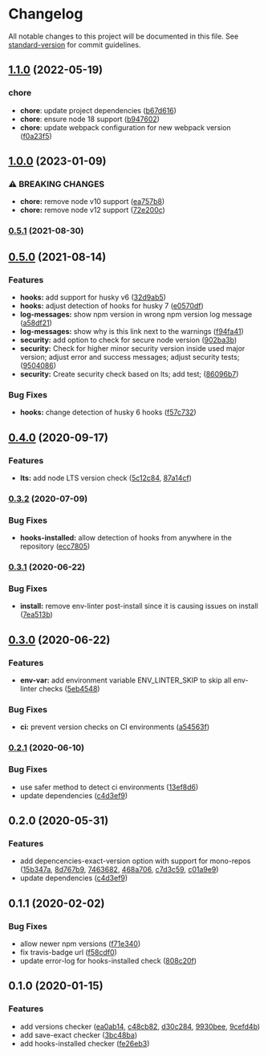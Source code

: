 # Changelog

All notable changes to this project will be documented in this file. See [standard-version](https://github.com/conventional-changelog/standard-version) for commit guidelines.

## [1.1.0](https://github.com/merkle-open/env-linter/compare/v1.0.0...v1.1.0) (2022-05-19)

### chore

- **chore**: update project dependencies ([b67d616](https://github.com/merkle-open/env-linter/commit/b67d616deadc14e3167e5cf9d794d671d4da541a))
- **chore**: ensure node 18 support ([b947602](https://github.com/merkle-open/env-linter/commit/b947602dcbeee2eaf0ed641bd2ea1d94174e953f))
- **chore**: update webpack configuration for new webpack version ([f0a23f5](https://github.com/merkle-open/env-linter/commit/f0a23f5212bbd2b649939dc958cb2aa887e9f022))

## [1.0.0](https://github.com/merkle-open/env-linter/compare/v0.5.1...v1.0.0) (2023-01-09)

### ⚠ BREAKING CHANGES

- **chore:** remove node v10 support ([ea757b8](https://github.com/merkle-open/env-linter/commit/ea757b8c598efb607624a8111ee9e31a44f78908))
- **chore:** remove node v12 support ([72e200c](https://github.com/merkle-open/env-linter/commit/72e200cef61d8dd57b2cb56328708da32e82eb41))

### [0.5.1](https://github.com/merkle-open/env-linter/compare/v0.5.0...v0.5.1) (2021-08-30)

## [0.5.0](https://github.com/merkle-open/env-linter/compare/v0.4.0...v0.5.0) (2021-08-14)

### Features

- **hooks:** add support for husky v6 ([32d9ab5](https://github.com/merkle-open/env-linter/commit/32d9ab541db7228b01f3477c2454a424c1bedcf1))
- **hooks:** adjust detection of hooks for husky 7 ([e0570df](https://github.com/merkle-open/env-linter/commit/e0570dfd44a4582f850b067847813f12984c4f4e))
- **log-messages:** show npm version in wrong npm version log message ([a58df21](https://github.com/merkle-open/env-linter/commit/a58df2176adc86d5d4cfcebb2146311d2fee42da))
- **log-messages:** show why is this link next to the warnings ([f94fa41](https://github.com/merkle-open/env-linter/commit/f94fa4194951f3a1ec004fbd69aad6b792ce32e1))
- **security:** add option to check for secure node version ([902ba3b](https://github.com/merkle-open/env-linter/commit/902ba3b31aa59eceedf755084ee598434a4d8106))
- **security:** Check for higher minor security version inside used major version; adjust error and success messages; adjust security tests; ([9504086](https://github.com/merkle-open/env-linter/commit/95040865f43a9eb71401efcd0099a23aac0d1af6))
- **security:** Create security check based on lts; add test; ([86096b7](https://github.com/merkle-open/env-linter/commit/86096b7d7150bd49fe1f2ce5e42bded58dde792a))

### Bug Fixes

- **hooks:** change detection of husky 6 hooks ([f57c732](https://github.com/merkle-open/env-linter/commit/f57c732ebf978aa49e708d290286322a0f41251c))

## [0.4.0](https://github.com/merkle-open/env-linter/compare/v0.2.1...v0.4.0) (2020-09-17)

### Features

- **lts:** add node LTS version check ([5c12c84](https://github.com/merkle-open/env-linter/commit/5c12c8401e6ad773fed95f6b5f472a4d7c07a36a), [87a14cf](https://github.com/merkle-open/env-linter/commit/87a14cf400772556b27d32c9f5b5b6706c371331))

### [0.3.2](https://github.com/merkle-open/env-linter/compare/v0.2.1...v0.3.2) (2020-07-09)

### Bug Fixes

- **hooks-installed:** allow detection of hooks from anywhere in the repository ([ecc7805](https://github.com/merkle-open/env-linter/commit/ecc780559ac462b499ad17146a9a50ed50f72f06))

### [0.3.1](https://github.com/merkle-open/env-linter/compare/v0.2.1...v0.3.1) (2020-06-22)

### Bug Fixes

- **install:** remove env-linter post-install since it is causing issues on install ([7ea513b](https://github.com/merkle-open/env-linter/commit/7ea513bcb0d4ae27ec6675b95cd97431ae65bc91))

## [0.3.0](https://github.com/merkle-open/env-linter/compare/v0.2.1...v0.3.0) (2020-06-22)

### Features

- **env-var:** add environment variable ENV_LINTER_SKIP to skip all env-linter checks ([5eb4548](https://github.com/merkle-open/env-linter/commit/5eb4548a26e4e705b7087c8141ea7acbe0ac399a))

### Bug Fixes

- **ci:** prevent version checks on CI environments ([a54563f](https://github.com/merkle-open/env-linter/commit/a54563f44cd5ad3f02d0b9d9fe3825fa423e32c9))

### [0.2.1](https://github.com/merkle-open/env-linter/compare/v0.2.0...v0.2.1) (2020-06-10)

### Bug Fixes

- use safer method to detect ci environments ([13ef8d6](https://github.com/merkle-open/env-linter/commit/13ef8d6ebd9943392d4e6b428dd7bcd794c82c86))
- update dependencies ([c4d3ef9](https://github.com/merkle-open/env-linter/commit/9743b87f5a9d78385a34e3d26a6bb34173483d51))

## 0.2.0 (2020-05-31)

### Features

- add depencencies-exact-version option with support for mono-repos ([15b347a](https://github.com/merkle-open/env-linter/commit/15b347a8632b5657d4ef4fa80675d7fcc4038514), [8d767b9](https://github.com/merkle-open/env-linter/commit/8d767b91858259e94ea4f6daccba7dac5cf01143), [7463682](https://github.com/merkle-open/env-linter/commit/7463682abbbbf6b0856565c2dbd27917ac8e7743), [468a706](https://github.com/merkle-open/env-linter/commit/468a7064d3a1b1110626f01cffe11d221afb383f), [c7d3c59](https://github.com/merkle-open/env-linter/commit/c7d3c59d24aebf7c3029f48d8cb4ceb9f73832e5), [c01a9e9](https://github.com/merkle-open/env-linter/commit/c01a9e98a8e84acd32c8f74bb6785bcac89f3ce7))
- update dependencies ([c4d3ef9](https://github.com/merkle-open/env-linter/commit/c4d3ef9da9fd5432d439549af5c81760c892b388))

## 0.1.1 (2020-02-02)

### Bug Fixes

- allow newer npm versions ([f71e340](https://github.com/merkle-open/env-linter/commit/f71e340b50d1731b6c37fdb0ae1c4bd8d23ff68e))
- fix travis-badge url ([f58cdf0](https://github.com/merkle-open/env-linter/commit/f58cdf038cff9cb90e83e959d4342c857f15321f))
- update error-log for hooks-installed check ([808c20f](https://github.com/merkle-open/env-linter/commit/808c20fe7a3f3710cdd1f8f110dc8af0f92b5cc0))

## 0.1.0 (2020-01-15)

### Features

- add versions checker ([ea0ab14](https://github.com/merkle-open/env-linter/commit/ea0ab146a6824fd59ed121302852391ccc6c615d), [c48cb82](https://github.com/merkle-open/env-linter/commit/c48cb82e03b3b833407f415328bae9d12a39a57c), [d30c284](https://github.com/merkle-open/env-linter/commit/d30c28432ac946bafb37cbc8339959d8c87e9e8e), [9930bee](https://github.com/merkle-open/env-linter/commit/9930beed4250770b322a05adcc33f7a4711a0d0c), [9cefd4b](https://github.com/merkle-open/env-linter/commit/9cefd4bfdfd6f0721e63140ec11165d5bcb1e931))
- add save-exact checker ([3bc48ba](https://github.com/merkle-open/env-linter/commit/3bc48badc459fc55eb71251f228fabbcd82b1eef))
- add hooks-installed checker ([fe26eb3](https://github.com/merkle-open/env-linter/commit/fe26eb3d8b9106502417eb1d5cd5905efe6dd369))
